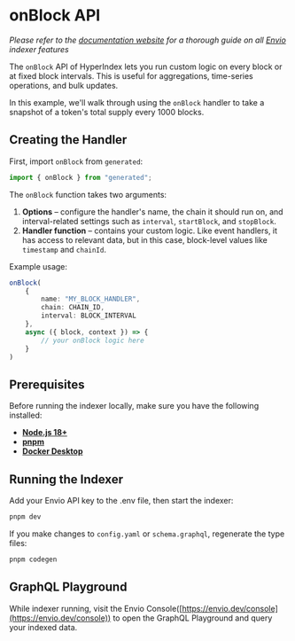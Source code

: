 # onBlock API

*Please refer to the [documentation website](https://docs.envio.dev) for a thorough guide on all [Envio](https://envio.dev) indexer features*

The `onBlock` API of HyperIndex lets you run custom logic on every block or at fixed block intervals. This is useful for aggregations, time-series operations, and bulk updates.

In this example, we'll walk through using the `onBlock` handler to take a snapshot of a token's total supply every 1000 blocks.

## Creating the Handler

First, import `onBlock` from `generated`:

```ts
import { onBlock } from "generated";
````

The `onBlock` function takes two arguments:

1. **Options** – configure the handler's name, the chain it should run on, and interval-related settings such as `interval`, `startBlock`, and `stopBlock`.
2. **Handler function** – contains your custom logic. Like event handlers, it has access to relevant data, but in this case, block-level values like `timestamp` and `chainId`.

Example usage:

```ts
onBlock(
    {
        name: "MY_BLOCK_HANDLER",
        chain: CHAIN_ID,
        interval: BLOCK_INTERVAL
    },
    async ({ block, context }) => {
        // your onBlock logic here
    }
)
```

## Prerequisites

Before running the indexer locally, make sure you have the following installed:

-   **[Node.js 18+](https://nodejs.org/en/download/)**
-   **[pnpm](https://pnpm.io/installation)**
-   **[Docker Desktop](https://www.docker.com/products/docker-desktop/)**

## Running the Indexer

Add your Envio API key to the .env file, then start the indexer:

```bash
pnpm dev
```

If you make changes to `config.yaml` or `schema.graphql`, regenerate the type files:

```bash
pnpm codegen
```

## GraphQL Playground

While indexer running, visit the Envio Console([https://envio.dev/console](https://envio.dev/console)) to open the GraphQL Playground and query your indexed data.
